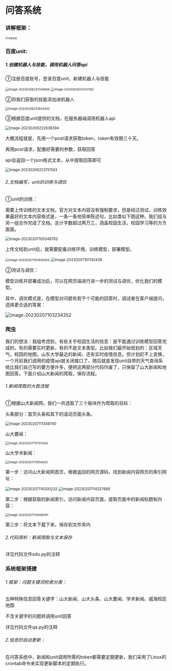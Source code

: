 # 问答系统

### 讲解框架：

<img src="picture\问答系统.png" alt="问答系统" style="zoom: 50%;" />

### 百度unit:

##### 1.创建机器人与技能，调用机器人问答api

①注册百度账号，登录百度unit，新建机器人与技能

<img src="picture\image-20230206221046656.png" alt="image-20230206221046656" style="zoom: 67%;" />

<img src="picture\image-20230206221412162.png" alt="image-20230206221412162" style="zoom:67%;" />

②将我们获取的技能添加进机器人

<img src="picture\image-20230206221803430.png" alt="image-20230206221803430" style="zoom:67%;" />

③根据百度unit提供的文档，在服务器端调用机器人api



<img src="picture\image-20230206222638394.png" alt="image-20230206222638394" style="zoom:80%;" />

大概流程就是，先用一个post请求获取token，token有效期三十天。

再用post请求，配置好需要的参数，获取回答

api会返回一个json格式文本，从中提取回答即可

<img src="picture\image-20230206223751143.png" alt="image-20230206223751143" style="zoom:80%;" />

###### 2.文档编写，unit的训练与调优

①unit的训练：

需要上传训练的文本文档，官方对文本内容没有强制要求，但是经过测试，训练效果最好的文本内容格式是，一条一条地简单陈述句，比如类似下图这种。我们组与另一组合作完成了文档，总计字数超过两万三，涵盖校园生活，校园学习等的方方面面。

<img src="picture\image-20230207100348762.png" alt="image-20230207100348762" style="zoom:80%;" />



上传文档到unit后，就需要配备训练环境，训练模型，部署模型。

<img src="picture\image-20230207100926334.png" alt="image-20230207100926334" style="zoom:67%;" />

<img src="picture\image-20230207101130438.png" alt="image-20230207101130438" style="zoom:80%;" />

②测试与调优：

模型训练并部署成功后，可以在网页端进行进一步的测试与调优，优化我们的模型。

其中，调优模式是，在模型对问题有若干个可能的回答时，调试者在客户端提问，选择更合适的答案：

![image-20230207103234352](picture\image-20230207103234352.png)

### 爬虫

我们的想法：我组考虑到，有些关乎校园生活的信息：是不能通过训练模型回答完成的，有的需要实时更新，有的不是文本类型。比如我们最开始规划的：区域天气，校园的地图，山东大学最近的新闻，还有实时疫情信息。但计划赶不上变换，一个月前我们调用的疫情api就关闭接口了，随后就是发现unit自带的天气查询系统比我们自己写的要方便许多，便把这两部分代码作废了，只保留了山大新闻和地图回答。下面介绍山大新闻的爬取，保存流程。

###### 1.新闻爬取的大致流程

①根据山大新闻网，我们一共选取了三个板块作为爬取的目标：

头条部分：首页头条和其下的滚动页面头条。

<img src="picture\image-20230207111348740.png" alt="image-20230207111348740" style="zoom:80%;" />

山大要闻：

<img src="picture\image-20230207111737426.png" alt="image-20230207111737426" style="zoom:67%;" />

山大学术新闻：

<img src="picture\image-20230207111814943.png" alt="image-20230207111814943" style="zoom:67%;" />



第一步：访问山大新闻网首页，根据返回的网页源码，找到新闻内容网页的索引网址：

<img src="picture\image-20230207114200232.png" alt="image-20230207114200232" style="zoom:80%;" />

<img src="picture\image-20230207114327688.png" alt="image-20230207114327688" style="zoom:80%;" />

第二步：根据获取的新闻索引，访问新闻内容页面，提取页面中的新闻标题和内容：

<img src="picture\image-20230207114948291.png" alt="image-20230207114948291" style="zoom:67%;" />

第三步：将文本下载下来，保存到文件夹内

###### 2.代码简析：新闻爬取与文本保存

详见代码文件sdu.py的注释

### 系统框架搭建

###### 1.框架：问题关键词检索分类：

五种特殊信息回答关键字：山大新闻、山大头条、山大要闻、学术新闻、威海校区地图

不含关键字的问题转调用unit回答

详见代码文件qa.py的注释

###### 2.信息的自动更新：

在问答系统中，新闻和unit调用所需的token都需要定期更新，我们采用了Linux的crontab命令来实现更新脚本的定期执行。

